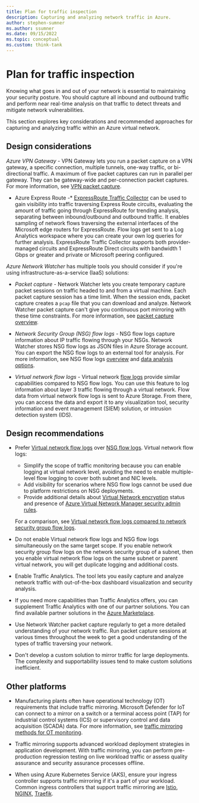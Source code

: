 ```yaml
---
title: Plan for traffic inspection
description: Capturing and analyzing network traffic in Azure.
author: stephen-sumner
ms.author: ssumner
ms.date: 09/15/2022
ms.topic: conceptual
ms.custom: think-tank
---
```


# Plan for traffic inspection

Knowing what goes in and out of your network is essential to maintaining your security posture. You should capture all inbound and outbound traffic and perform near real-time analysis on that traffic to detect threats and mitigate network vulnerabilities.

This section explores key considerations and recommended approaches for capturing and analyzing traffic within an Azure virtual network.

## Design considerations

*Azure VPN Gateway -* VPN Gateway lets you run a packet capture on a VPN gateway, a specific connection, multiple tunnels, one-way traffic, or bi-directional traffic. A maximum of five packet captures can run in parallel per gateway. They can be gateway-wide and per-connection packet captures. For more information, see [VPN packet capture](/azure/vpn-gateway/packet-capture).

* Azure Express Route -* [ExpressRoute Traffic Collector](/azure/expressroute/traffic-collector) can be used to gain visibility into traffic traversing Express Route circuits, evaluating the amount of traffic going through ExpressRoute for trending analysis, separating between inbound/outbound and outbound traffic. It enables sampling of network flows traversing the external interfaces of the Microsoft edge routers for ExpressRoute. Flow logs get sent to a Log Analytics workspace where you can create your own log queries for further analysis. ExpressRoute Traffic Collector supports both provider-managed circuits and ExpressRoute Direct circuits with bandwidth 1 Gbps or greater and private or Microsoft peering configured.

*Azure Network Watcher* has multiple tools you should consider if you're using infrastructure-as-a-service (IaaS) solutions:

- *Packet capture -* Network Watcher lets you create temporary capture packet sessions on traffic headed to and from a virtual machine. Each packet capture session has a time limit. When the session ends, packet capture creates a `pcap` file that you can download and analyze. Network Watcher packet capture can't give you continuous port mirroring with these time constraints. For more information, see [packet capture overview](/azure/network-watcher/network-watcher-packet-capture-overview).
  
- *Network Security Group (NSG) flow logs -* NSG flow logs capture information about IP traffic flowing through your NSGs. Network Watcher stores NSG flow logs as JSON files in Azure Storage account. You can export the NSG flow logs to an external tool for analysis. For more information, see NSG flow logs [overview](/azure/network-watcher/network-watcher-nsg-flow-logging-overview) and [data analysis options](/azure/network-watcher/network-watcher-visualize-nsg-flow-logs-power-bi).

- *Virtual network flow logs -* Virtual network [flow logs](/azure/network-watcher/vnet-flow-logs-overview) provide similar capabilities compared to NSG flow logs. You can use this feature to log information about layer 3 traffic flowing through a virtual network. Flow data from virtual network flow logs is sent to Azure Storage. From there, you can access the data and export it to any visualization tool, security information and event management (SIEM) solution, or intrusion detection system (IDS).

## Design recommendations

- Prefer [Virtual network flow logs](/azure/network-watcher/vnet-flow-logs-overview) over [NSG flow logs](/azure/network-watcher/network-watcher-nsg-flow-logging-overview). Virtual network flow logs:

  - Simplify the scope of traffic monitoring because you can enable logging at virtual network level, avoiding the need to enable multiple-level flow logging to cover both subnet and NIC levels. 
  - Add visibility for scenarios where NSG flow logs cannot be used due to platform restrictions on NSG deployments.
  - Provide additional details about [Virtual Network encryption](/azure/virtual-network/virtual-network-encryption-overview) status and presence of [Azure Virtual Network Manager security admin rules](/azure/virtual-network-manager/concept-virtual-network-flow-logs).

  For a comparison, see [Virtual network flow logs compared to network security group flow logs](/azure/network-watcher/vnet-flow-logs-overview#virtual-network-flow-logs-compared-to-network-security-group-flow-logs).

- Do not enable Virtual network flow logs and NSG flow logs simultaneously on the same target scope. If you enable network security group flow logs on the network security group of a subnet, then you enable virtual network flow logs on the same subnet or parent virtual network, you will get duplicate logging and additional costs.

- Enable Traffic Analytics. The tool lets you easily capture and analyze network traffic with out-of-the-box dashboard visualization and security analysis.

- If you need more capabilities than Traffic Analytics offers, you can supplement Traffic Analytics with one of our partner solutions. You can find available partner solutions in the [Azure Marketplace](https://azuremarketplace.microsoft.com/home).

- Use Network Watcher packet capture regularly to get a more detailed understanding of your network traffic. Run packet capture sessions at various times throughout the week to get a good understanding of the types of traffic traversing your network.

- Don't develop a custom solution to mirror traffic for large deployments. The complexity and supportability issues tend to make custom solutions inefficient.

## Other platforms

- Manufacturing plants often have operational technology (OT) requirements that include traffic mirroring. Microsoft Defender for IoT can connect to a mirror on a switch or a terminal access point (TAP) for industrial control systems (ICS) or supervisory control and data acquisition (SCADA) data. For more information, see [traffic mirroring methods for OT monitoring](/azure/defender-for-iot/organizations/best-practices/traffic-mirroring-methods).

- Traffic mirroring supports advanced workload deployment strategies in application development. With traffic mirroring, you can perform pre-production regression testing on live workload traffic or assess quality assurance and security assurance processes offline.

- When using Azure Kubernetes Service (AKS), ensure your ingress controller supports traffic mirroring if it's a part of your workload. Common ingress controllers that support traffic mirroring are [Istio](https://istio.io/latest/docs/tasks/traffic-management/mirroring/), [NGINX](https://nginx.org/en/docs/http/ngx_http_mirror_module.html), [Traefik](https://doc.traefik.io/traefik/routing/services/#mirroring-service).
